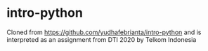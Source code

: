 # intro-python
Cloned from https://github.com/yudhafebrianta/intro-python and is interpreted as an assignment from DTI 2020 by Telkom Indonesia
